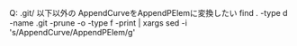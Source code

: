 Q: .git/ 以下以外の AppendCurveをAppendPElemに変換したい
find . -type d -name .git -prune -o -type f -print | xargs sed -i 's/AppendCurve/AppendPElem/g'
